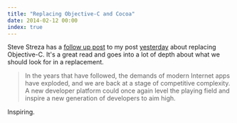 ```yaml
---
title: "Replacing Objective-C and Cocoa"
date: 2014-02-12 00:00
index: true
---
```


Steve Streza has a [follow up post](http://informalprotocol.com/2014/02/replacing-cocoa/) to my post [yesterday](/blog/we-need-to-replace-objective-c) about replacing Objective-C. It's a great read and goes into a lot of depth about what we should look for in a replacement.

> In the years that have followed, the demands of modern Internet apps have exploded, and we are back at a stage of competitive complexity. A new developer platform could once again level the playing field and inspire a new generation of developers to aim high.

Inspiring.

<!-- more -->
